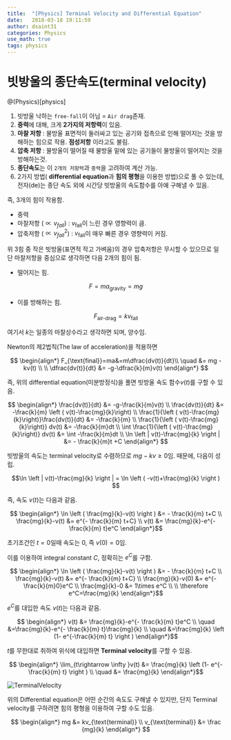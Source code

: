 ```yaml
---
title:  "[Physics] Terminal Velocity and Differential Equation"
date:   2018-03-18 19:11:59
author: dsaint31
categories: Physics
use_math: true
tags: physics
---
```


# 빗방울의 종단속도(terminal velocity)
@(Physics)[physics]

1. 빗방울 낙하는 `free-fall`이 아님 = `Air drag`존재.
2. **중력**에 대해, 크게 **2가지의 저항력**이 있음.
3. **마찰 저항** : 물방울 표면적이 둘러싸고 있는 공기와 접촉으로 인해 떨어지는 것을 방해하는 힘으로 작용. **점성저항** 이라고도 불림.
4. **압축 저항** : 물방울이 떨어질 때 물방울 밑에 있는 공기들이 물방울이 떨어지는 것을 방해하는것.
5. **종단속도**는 이 `2개의 저항력`과 `중력`을 고려하여 계산 가능.
6. 2가지 방법( **differential equation**과 **힘의 평형**을 이용한 방법)으로 풀 수 있는데, 전자(de)는 종단 속도 외에 시간당 빗방울의 속도함수를 아예 구해낼 수 있음.

즉, 3개의 힘이 작용함.

* 중력
* 마찰저항 ($\propto v_{fall}$) : $v_{\text{fall}}$이 느린 경우 영향력이 큼.
* 압축저항 ($\propto v_{fall}^2$) : $v_{\text{fall}}$이 매우 빠른 경우 영향력이 커짐. 

위 3힘 중 작은 빗방울(표면적 작고 가벼움)의 경우 압축저항은 무시할 수 있으므로 일단 마찰저항을 중심으로 생각하면 다음 2개의 힘이 됨.

* 떨어지는 힘.

$$ 
F = ma_{\text{gravity}} =mg
$$

* 이를 방해하는 힘.

$$
F_{\text{air-drag}}=kv_{\text{fall}}
$$

여기서 $k$는 일종의 마찰상수라고 생각하면 되며, 양수임.

Newton의 제2법칙(The law of acceleration)을 적용하면

$$
\begin{align*} 
F_{\text{final}}=ma&=m\dfrac{dv(t)}{dt}\\
\quad &= mg - kv(t) \\
\\
\dfrac{dv(t)}{dt} &= -g-\dfrac{k}{m}v(t)
\end{align*}
$$

즉, 위의 differential equation(미분방정식)을 풀면 빗방울 속도 함수$v(t)$를 구할 수 있음.

$$
\begin{align*} 
\frac{dv(t)}{dt} &= -g-\frac{k}{m}v(t) \\
\frac{dv(t)}{dt} &= -\frac{k}{m} \left ( v(t)-\frac{mg}{k}\right) \\
\frac{1}{\left ( v(t)-\frac{mg}{k}\right)}\frac{dv(t)}{dt} &= -\frac{k}{m} \\
\frac{1}{\left ( v(t)-\frac{mg}{k}\right)} dv(t) &= -\frac{k}{m}dt \\
\int \frac{1}{\left ( v(t)-\frac{mg}{k}\right)} dv(t) &= \int -\frac{k}{m}dt \\
\ln \left | v(t)-\frac{mg}{k} \right | &= - \frac{k}{m}t +C
\end{align*}
$$

빗방울의 속도는 terminal velocity로 수렴하므로 $mg-kv \ge 0$임. 때문에, 다음이 성립.

$$\ln \left | v(t)-\frac{mg}{k} \right | = \ln \left ( -v(t)+\frac{mg}{k} \right ) $$

즉, 속도 $v(t)$는 다음과 같음.

$$
\begin{align*} 
\ln \left ( \frac{mg}{k}-v(t) \right ) &= - \frac{k}{m} t+C \\
\frac{mg}{k}-v(t)  &= e^{- \frac{k}{m} t+C} \\
v(t) &= \frac{mg}{k}-e^{- \frac{k}{m} t}e^C
\end{align*}$$

초기조건인 $t=0$일때 속도는 0, 즉 $v(0)=0$임.

이를 이용하여 integral constant $C$, 정확히는 $e^C$를 구함.

$$
\begin{align*} 
\ln \left ( \frac{mg}{k}-v(t) \right ) &= - \frac{k}{m} t+C \\
\frac{mg}{k}-v(t) &= e^{- \frac{k}{m} t+C} \\
\frac{mg}{k}-v(0) &= e^{- \frac{k}{m}0}e^C \\
\frac{mg}{k}-0 &= 1\times e^C \\
\\
\therefore e^C=\frac{mg}{k}
\end{align*}$$

$e^C$를 대입한 속도 $v(t)$는 다음과 같음.

$$
\begin{align*} 
v(t) &= \frac{mg}{k}-e^{- \frac{k}{m} t}e^C \\
\quad &=\frac{mg}{k}-e^{- \frac{k}{m} t}\frac{mg}{k} \\
\quad &=\frac{mg}{k} \left (1- e^{-\frac{k}{m} t} \right ) 
\end{align*}$$

$t$를 무한대로 취하여 위식에 대입하면 **Terminal velocity**를 구할 수 있음.

$$
\begin{align*} 
\lim_{t\rightarrow \infty }v(t) &= \frac{mg}{k} \left (1- e^{-\frac{k}{m} t} \right ) \\
\quad &= \frac{mg}{k}
\end{align*}$$

![TerminalVelocity](https://docs.google.com/drawings/d/e/2PACX-1vQZwrcJMQTyDuOfBK0DEnbBotYnWVGaJr5i01HwCOvYOm8ucrD4x58IFUHnTbqmLX9tXLHkY_f0sUlZ/pub?w=862&h=349)

위의 Differential equation은 어떤 순간의 속도도 구해낼 수 있지만, 단지 Terminal velocity를 구하려면 힘의 평형을 이용하여 구할 수도 있음.

$$
\begin{align*} 
mg &= kv_{\text{terminal}} \\
v_{\text{terminal}} &= \frac {mg}{k}
\end{align*}
$$
